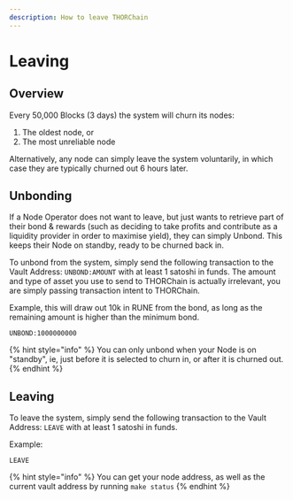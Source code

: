```yaml
---
description: How to leave THORChain
---
```


# Leaving

## Overview

Every 50,000 Blocks \(3 days\) the system will churn its nodes:

1. The oldest node, or
2. The most unreliable node

Alternatively, any node can simply leave the system voluntarily, in which case they are typically churned out 6 hours later. 

## Unbonding

If a Node Operator does not want to leave, but just wants to retrieve part of their bond & rewards \(such as deciding to take profits and contribute as a liquidity provider in order to maximise yield\), they can simply Unbond. This keeps their Node on standby, ready to be churned back in. 

To unbond from the system, simply send the following transaction to the Vault Address: `UNBOND:AMOUNT` with at least 1 satoshi in funds. The amount and type of asset you use to send to THORChain is actually irrelevant, you are simply passing transaction intent to THORChain. 

Example, this will draw out 10k in RUNE from the bond, as long as the remaining amount is higher than the minimum bond. 

`UNBOND:1000000000`

{% hint style="info" %}
You can only unbond when your Node is on "standby", ie, just before it is selected to churn in, or after it is churned out. 
{% endhint %}

## Leaving

To leave the system, simply send the following transaction to the Vault Address: `LEAVE` with at least 1 satoshi in funds. 

Example:

`LEAVE`

{% hint style="info" %}
You can get your node address, as well as the current vault address by running `make status`
{% endhint %}



